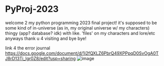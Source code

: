 # PyProj-2023
welcome 2 my python programming 2023 final project!
it's supposed to be some kind of in-universe (as in, my original universe w/ my characters) thingy (app? database? idk) with like. 'files' on my characters and lore/etc
anyways thank u 4 visiting and bye bye!

link 4 the error journal https://docs.google.com/document/d/1i2fQXLZ6PbrQ49XPPpqD0SvOgA0TJ8rD13Ti_lgr0Z8/edit?usp=sharing
![image](https://github.com/bowerbirdblue/PyProj-2023/assets/148992515/9680ae6d-4a1e-41a3-b748-8fa1cb5c8085)

